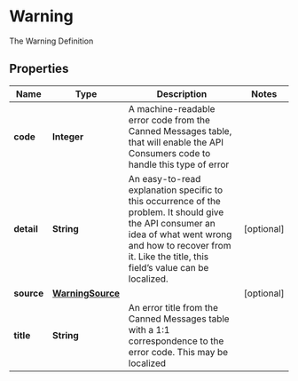 

# Warning

The Warning Definition

## Properties

| Name | Type | Description | Notes |
|------------ | ------------- | ------------- | -------------|
|**code** | **Integer** | A machine-readable error code from the Canned Messages table, that will enable the API Consumers code to handle this type of error |  |
|**detail** | **String** | An easy-to-read explanation specific to this occurrence of the problem. It should give the API consumer an idea of what went wrong and how to recover from it. Like the title, this field’s value can be localized. |  [optional] |
|**source** | [**WarningSource**](WarningSource.md) |  |  [optional] |
|**title** | **String** | An error title from the Canned Messages table with a 1:1 correspondence to the error code. This may be localized |  |




